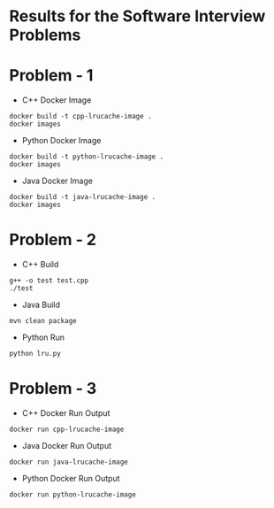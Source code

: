 Results for the Software Interview Problems
===

# Problem - 1

- C++ Docker Image

```
docker build -t cpp-lrucache-image .
docker images
```

-  Python Docker Image

```
docker build -t python-lrucache-image .
docker images
```

- Java Docker Image

```
docker build -t java-lrucache-image .
docker images
```

# Problem - 2

- C++ Build

```
g++ -o test test.cpp
./test
```

- Java Build

```
mvn clean package
```

- Python Run

```
python lru.py
```

# Problem - 3

- C++ Docker Run Output

```
docker run cpp-lrucache-image
```

- Java Docker Run Output

```
docker run java-lrucache-image
```

- Python Docker Run Output

```
docker run python-lrucache-image
```
